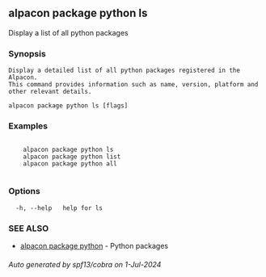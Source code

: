 ## alpacon package python ls

Display a list of all python packages

### Synopsis


	Display a detailed list of all python packages registered in the Alpacon.
	This command provides information such as name, version, platform and other relevant details.
	

```
alpacon package python ls [flags]
```

### Examples

```

	alpacon package python ls
	alpacon package python list
	alpacon package python all
	
```

### Options

```
  -h, --help   help for ls
```

### SEE ALSO

* [alpacon package python](alpacon_package_python.md)	 - Python packages

###### Auto generated by spf13/cobra on 1-Jul-2024
